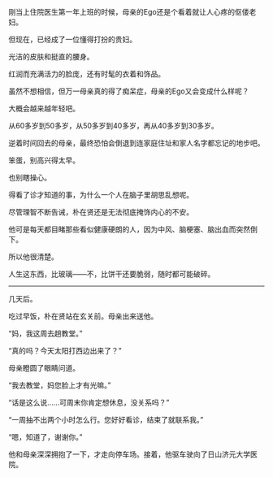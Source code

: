 刚当上住院医生第一年上班的时候，母亲的Ego还是个看着就让人心疼的伛偻老妇。

但现在，已经成了一位懂得打扮的贵妇。

光洁的皮肤和挺直的腰身。

红润而充满活力的脸庞，还有时髦的衣着和饰品。

虽然不想相信，但万一母亲真的得了痴呆症，母亲的Ego又会变成什么样呢？

大概会越来越年轻吧。

从60多岁到50多岁，从50多岁到40多岁，再从40多岁到30多岁。

逆着时间回去的母亲，最终恐怕会倒退到连家庭住址和家人名字都忘记的地步吧。

笨蛋，别高兴得太早。

也别瞎操心。

得看了诊才知道的事，为什么一个人在脑子里胡思乱想呢。

尽管理智不断告诫，朴在贤还是无法彻底掩饰内心的不安。

他可是每天都目睹那些看似健康硬朗的人，因为中风、脑梗塞、脑出血而突然倒下。

所以他很清楚。

人生这东西，比玻璃——不，比饼干还要脆弱，随时都可能破碎。

* * *

几天后。

吃过早饭，朴在贤站在玄关前。母亲出来送他。

“妈，我这周去趟教堂。”

“真的吗？今天太阳打西边出来了？”

母亲瞪圆了眼睛问道。

“我去教堂，妈您脸上才有光嘛。”

“话是这么说……可周末你肯定想休息，没关系吗？”

“一周抽不出两个小时怎么行。您好好看诊，结束了就联系我。”

“嗯，知道了，谢谢你。”

他和母亲深深拥抱了一下，才走向停车场。接着，他驱车驶向了日山济元大学医院。